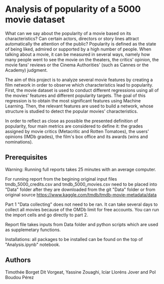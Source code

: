 # Analysis of popularity of a 5000 movie dataset

What can we say about the popularity of a movie based on its characteristics? Can certain actors, directors or story lines attract automatically the attention of the public?
Popularity is defined as the state of being liked, admired or supported by a high number of people. When talking about a movie, it can be measured in several ways, namely how many people went to see the movie on the theaters, the critics' opinion, the movie fans' reviews or the Cinema Authorities' (such as Cannes or the Academy) judgment.

The aim of this project is to analyze several movie features by creating a film network in order to observe which characteristics lead to popularity. First, the movie dataset is used to conduct different regressions using all of the movies' features and different popularity targets. The goal of this regression is to obtain the most significant features using Machine Learning. Then, the relevant features are used to build a network, whose structure is studied to detect the popular movies' characteristics.

In order to reflect as close as possible the presented definition of popularity, four main metrics are considered to define it: the grades assigned by movie critics (Metacritic and Rotten Tomatoes), the users' opinions (IMDb grades), the film's box office and its awards (wins and nominations).


## Prerequisites

Warning: Running full reports takes 25 minutes with an average computer.

For running report from the begining original input files tmdb_5000_credits.csv and tmdb_5000_movies.csv need to be placed into "Data" folder after they are downloaded from the git "Data" folder or from original source https://www.kaggle.com/tmdb/tmdb-movie-metadata/data

Part 1 "Data collecting" does not need to be ran. It can take several days to collect all movies because of the OMDb limit for free accounts. You can run the import cells and go directly to part 2.

Report file takes inputs from Data folder and python scripts which are used as supplemetary functions.

Installations: all packages to be installed can be found on the top of "Analysis.ipynb" notebook.


## Authors

Timothée Borget Dit Vorgeat, Yassine Zouaghi, Icíar Lloréns Jover and Pol Boudou Pérez



